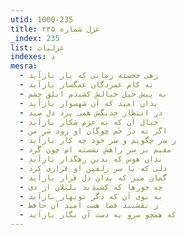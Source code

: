 ```yaml
---
utid: 1000-235
title: غزل شماره ۲۳۵
_index: 235
list: غزلیات
indexes: د
mesra:
  - زهی خجسته زمانی که یار بازآید
  - به کام غمزدگان غمگسار بازآید
  - به پیش خیل خیالش کشیدم ابلق چشم
  - بدان امید که آن شهسوار بازآید
  - در انتظار خدنگش همی پرد دل صید
  - خیال آن که به عزم شکار بازآید
  - اگر نه در خَم چوگان او رود سَرِ من
  - ز سر چگویم و سر خود چه کار بازآید
  - مقیم بر سر راهش نشسته ام چون گَرد
  - بدان هوس که بدین رهگذار بازآید
  - دلی که با سر زلفین او قراری کرد
  - گمان مبر که بدان دل قرار بازآید
  - چه جورها که کشیدند بلبلان از دی
  - به بوی آن که دگر نوبهار بازآید
  - ز نقشبند قضا هست امید آن حافظ
  - که همچو سرو به دست آن نگار بازآید
---
```

